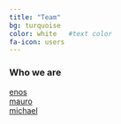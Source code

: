 ```yaml
---
title: "Team"
bg: turquoise
color: white   #text color
fa-icon: users
---
```


### **Who we are**

<div class="avatar-container">
<div class="avatar-box">
	<a href="https://github.com/enosrecanati">
		<div class="avatar avatar-enos"></div>
		<div>enos</div>
		</a>
	</div>	
<div class="avatar-box">
		<a href="https://github.com/mauroservienti">
			<div class="avatar avatar-mauro"></div>
			<div>mauro</div>
		</a>
	</div>
	<div class="avatar-box">
	<a href="https://github.com/micdenny">
		<div class="avatar avatar-mitch"></div>
		<div>michael</div>
		</a>
	</div>
</div>